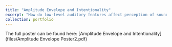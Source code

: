 ```yaml
---
title: "Amplitude Envelope and Intentionality"
excerpt: "How do low-level auditory features affect perception of sound source? <br/><img src='/images/500x300.png'>"
collection: portfolio
---
```


The full poster can be found here:
[Amplitude Envelope and Intentionality](files/Amplitude Envelope Poster2.pdf)
